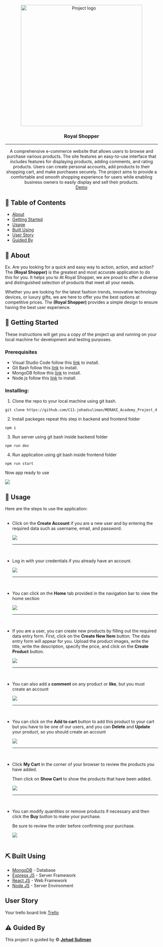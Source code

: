 <p align="center">
<a href="https://www.meraki-academy.org" target="_blank" rel="noopener noreferrer">
<img width="400px" height="400px" wi src="./frontend/public/logo.png" alt="Project logo">
 </a>
</p>

<h3 align="center">Royal Shopper
</h3>

---

<p align="center">  A comprehensive e-commerce website that allows users to browse and purchase various products. The site features an easy-to-use interface that includes features for displaying products, adding comments, and rating products. Users can create personal accounts, add products to their shopping cart, and make purchases securely. The project aims to provide a comfortable and smooth shopping experience for users while enabling business owners to easily display and sell their products.
    <br> 
<a href='http://localhost:3000/'>Demo</a>
    <br> 
</p>


## 📝 Table of Contents

- [About](#about)
- [Getting Started](#getting_started)
- [Usage](#usage)
- [Built Using](#built_using)
- [User Story](#user_story)
- [Guided By](#guided_by)

## 🧐 About <a id="about" name = "about"></a>


Ex. Are you looking for a quick and easy way to action, action, and action? The **(Royal Shopper)** is the greatest and most accurate application to do this for you. It helps you to At Royal Shopper, we are proud to offer a diverse and distinguished selection of products that meet all your needs.

 Whether you are looking for the latest fashion trends, innovative technology devices, or luxury gifts, we are here to offer you the best options at competitive prices. The **(Royal Shopper)** provides a simple design to ensure having the best user experience.

## 🏁 Getting Started <a id="getting_started" name = "getting_started"></a>

These instructions will get you a copy of the project up and running on your local machine for development and testing purposes.

### Prerequisites

- Visual Studio Code follow this <a href='https://code.visualstudio.com/download'>link</a> to install.
- Git Bash follow this <a href='https://git-scm.com/downloads'>link</a> to install.
- MongoDB follow this <a href='https://www.mongodb.com/docs/manual/installation/'>link</a> to install.
- Node.js follow this <a href='https://nodejs.org/en/download/prebuilt-installer'>link</a> to install.

### Installing:

1. Clone the repo to your local machine using git bash.

```
git clone https://github.com/C11-jehadsuliman/MERAKI_Academy_Project_4
```

2. Install packeges repeat this step in backend and frontend folder

```
npm i
```

3. Run server using git bash inside backend folder

```
npm run dev
```

4. Run application using git bash inside frontend folder

```
npm run start
```

Now app ready to use

<img src="./frontend/public/app.png">

## 🎈 Usage <a id="usage" name="usage"></a>


Here are the steps to use the application:
<br />
<br />

- Click on the **Create Account** if you are a new user and by entering the required data such as username, email, and password.

    <img src="./frontend/public/register.png" />
    <hr />
    <br />
    
- Log in with your credentials if you already have an account.

    <img src="./frontend/public/Login.png" />
    <hr />
    <br />

- You can click on the **Home** tab provided in the navigation bar to view the home section

    <img src="./frontend/public/allItems.png" />    
    <hr />
    <br />

- If you are a user, you can create new products by filling out the required data entry form.
First, click on the **Create New Item** button. The data entry form will appear for you. Upload the product images, write the title, write the description, specify the price, and click on the **Create Product** button.

    <img src="./frontend/public/CreateProduct.png" />
    <hr />
    <br />

- You can also add a **comment** on any product or **like**, but you must create an account

    <img src="./frontend/public/comment.png" />
    <hr />
    <br />
- You can click on the **Add to cart** button to add this product to your cart but you have to be one of our users, and you can **Delete** and **Update** your product, so you should create an account

    <img src="./frontend/public/addToCart.png" />
    <hr />
    <br />
- Click **My Cart** in the corner of your browser to review the products you have added.

    Then click on **Show Cart** to show the products that have been added.

    <img src="./frontend/public/cart.png" />
    <hr />
    <br />

- 
    You can modify quantities or remove products if necessary and then click the **Buy** button to make your purchase.

    Be sure to review the order before confirming your purchase.

    <img src="./frontend/public/buy.png" />
    <br />
    <br />

## ⛏️ Built Using <a id="built_using" name = "built_using"></a>

- [MongoDB](https://www.mongodb.com/) - Database
- [Express JS](https://expressjs.com/) - Server Framework
- [React JS](https://https://reactjs.org/) - Web Framework
- [Node JS](https://nodejs.org/en/) - Server Environment

## User Story <a id="user_story" name = "#user_story"></a>

Your trello board link
<a href='https://trello.com/b/WCFzjbNz/project-4'>Trello</a>
<br />

## ⚠️ Guided By <a id="guided_by" name = "guided_by"></a>

This project is guided by ©️ **[Jehad Suliman](https://github.com/jehadsuliman)**